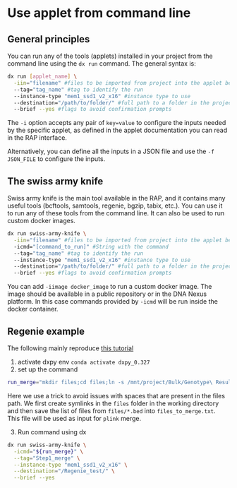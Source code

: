 # Use applet from command line

## General principles

You can run any of the tools (applets) installed in your project from the command line using the `dx run` command. The general syntax is:

```bash
dx run [applet_name] \
  -iin="filename" #files to be imported from project into the applet before run (aka input files)
  --tag="tag_name" #tag to identify the run
  --instance-type "mem1_ssd1_v2_x16" #instance type to use
  --destination="/path/to/folder/" #full path to a folder in the project to store generated data
  --brief --yes #flags to avoid confirmation prompts
```

The `-i` option accepts any pair of `key=value` to configure the inputs needed by the specific applet, as defined in the applet documentation you can read in the RAP interface.

Alternatively, you can define all the inputs in a JSON file and use the `-f JSON_FILE` to configure the inputs.

## The swiss army knife

Swiss army knife is the main tool available in the RAP, and it contains many useful tools (bcftools, samtools, regenie, bgzip, tabix, etc.). You can use it to run any of these tools from the command line. It can also be used to run custom docker images.

```bash
dx run swiss-army-knife \
  -iin="filename" #files to be imported from project into the applet before run (aka input files). Can be repeated
  -icmd="[command_to_run]" #String with the command
  --tag="tag_name" #tag to identify the run
  --instance-type "mem1_ssd1_v2_x16" #instance type to use
  --destination="/path/to/folder/" #full path to a folder in the project to store generated data
  --brief --yes #flags to avoid confirmation prompts
```

You can add `-iimage docker_image` to run a custom docker image. The image should be available in a public repository or in the DNA Nexus platform. In this case commands provided by `-icmd` will be run inside the docker container.

## Regenie example

The following mainly reproduce [this tutorial](https://www.youtube.com/watch?v=762PVlyZJ-U)

1. activate dxpy env `conda activate dxpy_0.327`
2. set up the command

  ```bash
  run_merge="mkdir files;cd files;ln -s /mnt/project/Bulk/Genotype\ Results/Genotype\ calls/ukb22418_c* ./;cd ..;ls files/*.bed | sed 's/.bed//g' > files_to_merge.txt;plink --merge-list files_to_merge.txt --make-bed --autosome-xy --out ukb22418_c1_22_v2_merged;rm files_to_merge.txt;"
  ```

  Here we use a trick to avoid issues with spaces that are present in the files path. We first create symlinks in the `files` folder in the working directory and then save the list of files from `files/*.bed` into `files_to_merge.txt`. This file will be used as input for `plink` merge.

3. Run command using dx

  ```bash
  dx run swiss-army-knife \
    -icmd="${run_merge}" \
    --tag="Step1_merge" \
    --instance-type "mem1_ssd1_v2_x16" \
    --destination="/Regenie_test/" \
    --brief --yes
  ```